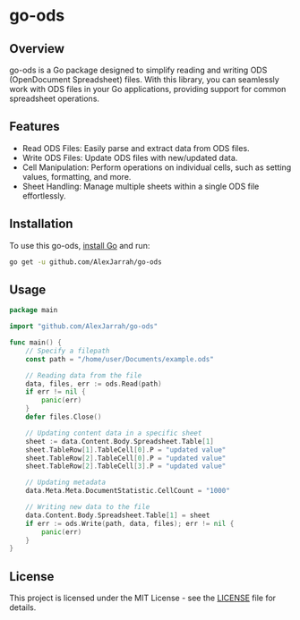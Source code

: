 # go-ods

## Overview

go-ods is a Go package designed to simplify reading and writing ODS (OpenDocument Spreadsheet) files. With this library, you can seamlessly work with ODS files in your Go applications, providing support for common spreadsheet operations.

## Features

- Read ODS Files: Easily parse and extract data from ODS files.
- Write ODS Files: Update ODS files with new/updated data.
- Cell Manipulation: Perform operations on individual cells, such as setting values, formatting, and more.
- Sheet Handling: Manage multiple sheets within a single ODS file effortlessly.

## Installation

To use this go-ods, [install Go](https://go.dev) and run:

```bash
go get -u github.com/AlexJarrah/go-ods
```

## Usage

```go
package main

import "github.com/AlexJarrah/go-ods"

func main() {
	// Specify a filepath
	const path = "/home/user/Documents/example.ods"

	// Reading data from the file
	data, files, err := ods.Read(path)
	if err != nil {
		panic(err)
	}
	defer files.Close()

	// Updating content data in a specific sheet
	sheet := data.Content.Body.Spreadsheet.Table[1]
	sheet.TableRow[1].TableCell[0].P = "updated value"
	sheet.TableRow[2].TableCell[0].P = "updated value"
	sheet.TableRow[2].TableCell[3].P = "updated value"

	// Updating metadata
	data.Meta.Meta.DocumentStatistic.CellCount = "1000"

	// Writing new data to the file
	data.Content.Body.Spreadsheet.Table[1] = sheet
	if err := ods.Write(path, data, files); err != nil {
		panic(err)
	}
}
```

## License

This project is licensed under the MIT License - see the [LICENSE](https://github.com/AlexJarrah/go-ods/blob/main/LICENSE) file for details.
